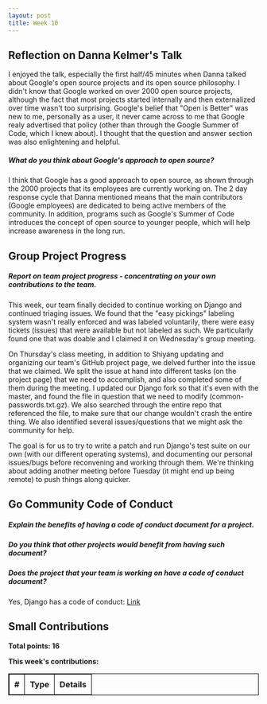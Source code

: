 ```yaml
---
layout: post
title: Week 10
---
```


Reflection on Danna Kelmer's Talk 
---------------------------------

I enjoyed the talk, especially the first half/45 minutes when Danna talked about Google's open source projects and its open source philosophy. I didn't know that Google worked on over 2000 open source projects, although the fact that most projects started internally and then externalized over time wasn't too surprising. Google's belief that "Open is Better" was new to me, personally as a user, it never came across to me that Google realy advertised that policy (other than through the Google Summer of Code, which I knew about). I thought that the question and answer section was also enlightening and helpful.   

##### What do you think about Google's approach to open source?  

I think that Google has a good approach to open source, as shown through the 2000 projects that its employees are currently working on. The 2 day response cycle that Danna mentioned means that the main contributors (Google employees) are dedicated to being active members of the community. In addition, programs such as Google's Summer of Code introduces the concept of open source to younger people, which will help increase awareness in the long run.   

Group Project Progress
----------------------

##### Report on team project progress - concentrating on your own contributions to the team.  

This week, our team finally decided to continue working on Django and continued triaging issues. We found that the "easy pickings" labeling system wasn't really enforced and was labeled voluntarily, there were easy tickets (issues) that were available but not labeled as such. We particularly found one that was doable and I claimed it on Wednesday's group meeting.  

On Thursday's class meeting, in addition to Shiyang updating and organizing our team's GitHub project page, we delved further into the issue that we claimed. We split the issue at hand into different tasks (on the project page) that we need to accomplish, and also completed some of them during the meeting. I updated our Django fork so that it's even with the master, and found the file in question that we need to modify (common-passwords.txt.gz). We also searched through the entire repo that referenced the file, to make sure that our change wouldn't crash the entire thing. We also identified several issues/questions that we might ask the community for help.  

The goal is for us to try to write a patch and run Django's test suite on our own (with our different operating systems), and documenting our personal issues/bugs before reconvening and working through them. We're thinking about adding another meeting before Tuesday (it might end up being remote) to push things along quicker.


Go Community Code of Conduct
----------------------------

##### Explain the benefits of having a code of conduct document for a project.  

##### Do you think that other projects would benefit from having such document?  

##### Does the project that your team is working on have a code of conduct document?  

Yes, Django has a code of conduct: [Link](https://www.djangoproject.com/conduct/) 


Small Contributions
-------------------

**Total points: 16**  

**This week's contributions:**  

|**#**|**Type**|**Details**|  
|-----|--------|-----------|  




<style>
    table {
        border-collapse:collapse;
        border: 1px solid black;
    }
    th, td {
        border: 1px solid black;
        padding: 10px;
    }
</style>